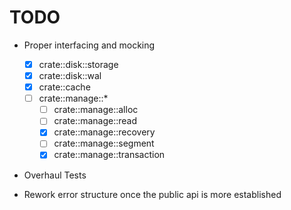 # TODO

- Proper interfacing and mocking

  - [x] crate::disk::storage
  - [x] crate::disk::wal
  - [x] crate::cache
  - [ ] crate::manage::\*
    - [ ] crate::manage::alloc
    - [ ] crate::manage::read
    - [x] crate::manage::recovery
    - [ ] crate::manage::segment
    - [x] crate::manage::transaction

- Overhaul Tests

- Rework error structure once the public api is more established
